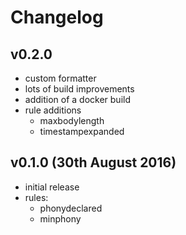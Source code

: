 # Changelog

## v0.2.0
- custom formatter
- lots of build improvements
- addition of a docker build
- rule additions
  - maxbodylength
  - timestampexpanded

## v0.1.0 (30th August 2016)
- initial release
- rules:
  - phonydeclared
  - minphony
